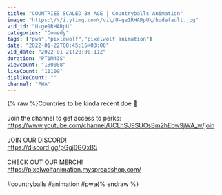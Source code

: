 ```yaml
---
title: "COUNTRIES SCALED BY AGE | Countryballs Animation"
image: "https:\/\/i.ytimg.com\/vi\/U-ge1RHARpU\/hqdefault.jpg"
vid_id: "U-ge1RHARpU"
categories: "Comedy"
tags: ["pwa","pixlewolf","pixelwolf animation"]
date: "2022-01-22T08:45:16+03:00"
vid_date: "2022-01-21T20:00:11Z"
duration: "PT1M43S"
viewcount: "180008"
likeCount: "11109"
dislikeCount: ""
channel: "PWA"
---
```

{% raw %}Countries to be kinda recent doe 🤔<br /><br />Join the channel to get access to perks:<br /><a rel="nofollow" target="blank" href="https://www.youtube.com/channel/UCLhSJ9SUOsBm2hEbw9jWA_w/join">https://www.youtube.com/channel/UCLhSJ9SUOsBm2hEbw9jWA_w/join</a><br /><br />JOIN OUR DISCORD!<br /><a rel="nofollow" target="blank" href="https://discord.gg/pGgj6GQxB5">https://discord.gg/pGgj6GQxB5</a><br /><br />CHECK OUT OUR MERCH!<br /><a rel="nofollow" target="blank" href="https://pixelwolfanimation.myspreadshop.com/">https://pixelwolfanimation.myspreadshop.com/</a><br /><br />#countryballs #animation #pwa{% endraw %}
